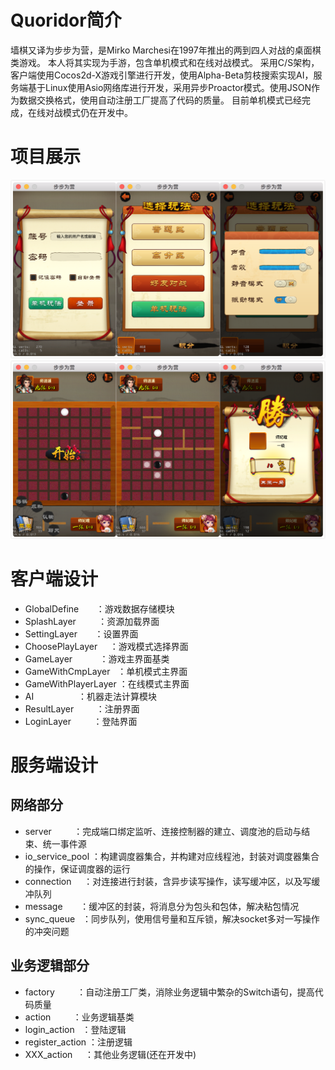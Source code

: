 # Quoridor简介
墙棋又译为步步为营，是Mirko Marchesi在1997年推出的两到四人对战的桌面棋类游戏。
本人将其实现为手游，包含单机模式和在线对战模式。
采用C/S架构，客户端使用Cocos2d-X游戏引擎进行开发，使用Alpha-Beta剪枝搜索实现AI，服务端基于Linux使用Asio网络库进行开发，采用异步Proactor模式。使用JSON作为数据交换格式，使用自动注册工厂提高了代码的质量。
目前单机模式已经完成，在线对战模式仍在开发中。

# 项目展示
![Image text](https://raw.githubusercontent.com/shiyi1996/Quoridor/master/image/%E6%9C%AA%E5%91%BD%E5%90%8D_meitu_0.png)
![Image text](https://raw.githubusercontent.com/shiyi1996/Quoridor/master/image/%E6%9C%AA%E5%91%BD%E5%90%8D_meitu_2.png)

# 客户端设计
- GlobalDefine        ：游戏数据存储模块
- SplashLayer         ：资源加载界面
- SettingLayer        ：设置界面
- ChoosePlayLayer     ：游戏模式选择界面
- GameLayer           ：游戏主界面基类
- GameWithCmpLayer    ：单机模式主界面
- GameWithPlayerLayer ：在线模式主界面
- AI                  ：机器走法计算模块
- ResultLayer         ：注册界面
- LoginLayer          ：登陆界面
# 服务端设计
## 网络部分
- server          ：完成端口绑定监听、连接控制器的建立、调度池的启动与结束、统一事件源
- io_service_pool ：构建调度器集合，并构建对应线程池，封装对调度器集合的操作，保证调度器的运行
- connection      ：对连接进行封装，含异步读写操作，读写缓冲区，以及写缓冲队列
- message         ：缓冲区的封装，将消息分为包头和包体，解决粘包情况
- sync_queue      ：同步队列，使用信号量和互斥锁，解决socket多对一写操作的冲突问题
## 业务逻辑部分
- factory         ：自动注册工厂类，消除业务逻辑中繁杂的Switch语句，提高代码质量
- action          ：业务逻辑基类
- login_action    ：登陆逻辑
- register_action ：注册逻辑
- XXX_action      ：其他业务逻辑(还在开发中)
